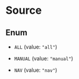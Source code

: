 

# Source

## Enum


* `ALL` (value: `"all"`)

* `MANUAL` (value: `"manual"`)

* `NAV` (value: `"nav"`)



